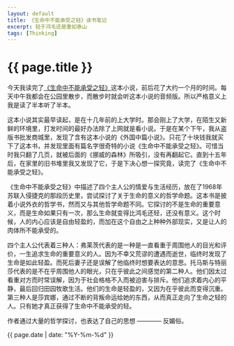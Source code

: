 ```yaml
---
layout: default
title: 《生命中不能承受之轻》读书笔记
excerpt: 轻于鸿毛还是重如泰山
tags: [Thinking]
---
```

{{ page.title }}
================

今天我读完了[《生命中不能承受之轻》](https://book.douban.com/subject/1433377/)这本小说，前后花了大约一个月的时间。每天中午我都会在公园里散步，而散步时就会听这本小说的音频版。所以严格意义上我是读了半本听了半本。

这本小说其实最早读起，是在十几年前的上大学时。那会刚上了大学，在陌生又新鲜的环境里，打发时间的最好办法除了上网就是看小说。于是在某个下午，我从盗版书批发商城里，发现了含有这本小说的《外国中篇小说》。只花了十块钱我就买下了这本书，并发现里面有篇名字很奇特的小说《生命中不能承受之轻》。可惜当时我只翻了几页，就被后面的《挪威的森林》所吸引，没有再翻起它。直到十五年后，在家里的旧书堆里我又发现了它，于是下决心想一探究竟，读完了《生命中不能承受之轻》。

《生命中不能承受之轻》中描述了四个主人公的情爱与生活经历，放在了1968年苏联入侵捷克的那段历史里，尝试探讨了关于生命的意义的哲学命题。这本书是披着小说外衣的哲学书，然而又与其他哲学命题不同。它探讨的不是生命的重要意义，而是生命如果只有一次，那么生命就变得比鸿毛还轻，还没有意义。这个时候，人的内心应该是自由轻盈的，而加在这个自由之上种种外部现实，又是让人的肉体所不能承受的。

四个主人公代表着三种人：弗莱茨代表的是一种是一直看重于周围他人的目光和评价，一生追求生命的重要意义的人。因为不幸又荒谬的遭遇而逝世，临终时发现了生命是如此轻盈。而死后妻子还是误解了他临终时想要表达的意思。托马斯与特丽莎代表的是不在乎周围他人的眼光，只在乎彼此之间感觉的第二种人。他们因太过看重对方而时常误解，因为于社会格格不入而被迫害与排斥。他们追求着内心的平静，最后回归田园牧歌生活。他们的生命是轻盈的，又因为在乎彼此而变得沉重。第三种人是莎宾娜，通过不断的背叛命运给她的东西，从而真正走向了生命之轻的人。只有她才真正获得了生命中不能承受的轻。

作者通过大量的哲学探讨，也表达了自己的思想 ———— 反媚俗。

{{ page.date | date: "%Y-%m-%d" }}
